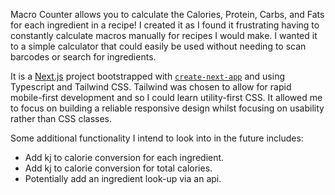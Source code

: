 Macro Counter allows you to calculate the Calories, Protein, Carbs, and Fats for each ingredient in a recipe! I created it as I found it frustrating having to constantly calculate macros manually for recipes I would make. I wanted it to a simple calculator that could easily be used without needing to scan barcodes or search for ingredients.

It is a [Next.js](https://nextjs.org/) project bootstrapped with [`create-next-app`](https://github.com/vercel/next.js/tree/canary/packages/create-next-app) and using Typescript and Tailwind CSS. Tailwind was chosen to allow for rapid mobile-first development and so I could learn utility-first CSS. It allowed me to focus on building a reliable responsive design whilst focusing on usability rather than CSS classes.

Some additional functionality I intend to look into in the future includes:
 - Add kj to calorie conversion for each ingredient.
 - Add kj to calorie conversion for total calories.
 - Potentially add an ingredient look-up via an api.
